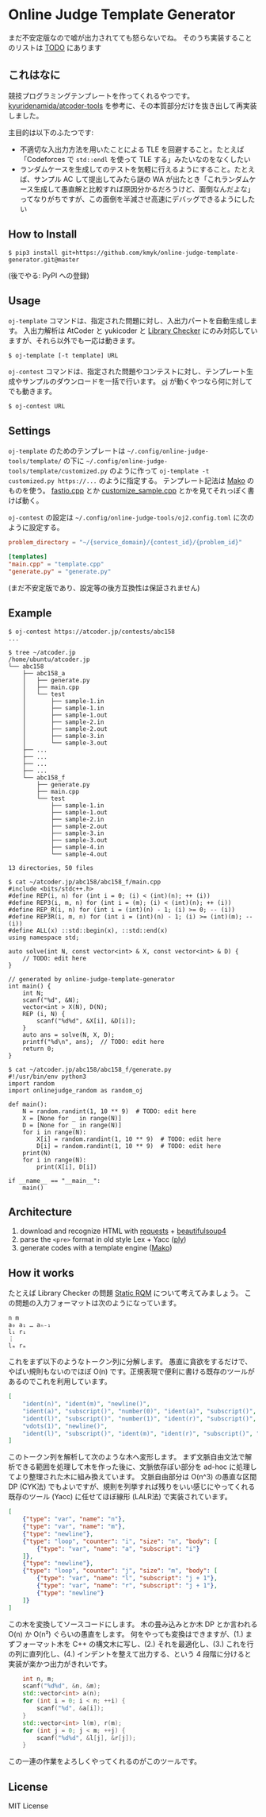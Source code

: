 # Online Judge Template Generator

まだ不安定版なので嘘が出力されてても怒らないでね。
そのうち実装することのリストは [TODO](https://github.com/kmyk/online-judge-template-generator/issues/2) にあります


## これはなに

競技プログラミングテンプレートを作ってくれるやつです。
[kyuridenamida/atcoder-tools](https://github.com/kyuridenamida/atcoder-tools) を参考に、その本質部分だけを抜き出して再実装しました。

主目的は以下のふたつです:

-   不適切な入出力方法を用いたことによる TLE を回避すること。たとえば「Codeforces で `std::endl` を使って TLE する」みたいなのをなくしたい
-   ランダムケースを生成してのテストを気軽に行えるようにすること。たとえば、サンプル AC して提出してみたら謎の WA が出たとき「これランダムケース生成して愚直解と比較すれば原因分かるだろうけど、面倒なんだよな」ってなりがちですが、この面倒を半減させ高速にデバッグできるようにしたい


## How to Install

``` console
$ pip3 install git+https://github.com/kmyk/online-judge-template-generator.git@master
```

(後でやる: PyPI への登録)


## Usage

`oj-template` コマンドは、指定された問題に対し、入出力パートを自動生成します。
入出力解析は AtCoder と yukicoder と [Library Checker](https://judge.yosupo.jp/) にのみ対応していますが、それら以外でも一応は動きます。

``` console
$ oj-template [-t template] URL
```

`oj-contest` コマンドは、指定された問題やコンテストに対し、テンプレート生成やサンプルのダウンロードを一括で行います。
[oj](https://github.com/kmyk/online-judge-tools) が動くやつなら何に対してでも動きます。

``` console
$ oj-contest URL
```


## Settings

`oj-template` のためのテンプレートは `~/.config/online-judge-tools/template/` の下に `~/.config/online-judge-tools/template/customized.py` のように作って `oj-template -t customized.py https://...` のように指定する。
テンプレート記法は [Mako](https://www.makotemplates.org/) のものを使う。
[fastio.cpp](https://github.com/kmyk/online-judge-template-generator/blob/master/onlinejudge_template_resources/fastio.cpp) とか [customize_sample.cpp](https://github.com/kmyk/online-judge-template-generator/blob/master/onlinejudge_template_resources/customize_sample.cpp) とかを見てそれっぽく書けば動く。

`oj-contest` の設定は `~/.config/online-judge-tools/oj2.config.toml` に次のように設定する。

``` toml
problem_directory = "~/{service_domain}/{contest_id}/{problem_id}"

[templates]
"main.cpp" = "template.cpp"
"generate.py" = "generate.py"
```

(まだ不安定版であり、設定等の後方互換性は保証されません)


## Example

``` console
$ oj-contest https://atcoder.jp/contests/abc158
...

$ tree ~/atcoder.jp
/home/ubuntu/atcoder.jp
└── abc158
    ├── abc158_a
    │   ├── generate.py
    │   ├── main.cpp
    │   └── test
    │       ├── sample-1.in
    │       ├── sample-1.in
    │       ├── sample-1.out
    │       ├── sample-2.in
    │       ├── sample-2.out
    │       ├── sample-3.in
    │       └── sample-3.out
    ├── ...
    ├── ...
    ├── ...
    ├── ...
    └── abc158_f
        ├── generate.py
        ├── main.cpp
        └── test
            ├── sample-1.in
            ├── sample-1.out
            ├── sample-2.in
            ├── sample-2.out
            ├── sample-3.in
            ├── sample-3.out
            ├── sample-4.in
            └── sample-4.out

13 directories, 50 files

$ cat ~/atcoder.jp/abc158/abc158_f/main.cpp
#include <bits/stdc++.h>
#define REP(i, n) for (int i = 0; (i) < (int)(n); ++ (i))
#define REP3(i, m, n) for (int i = (m); (i) < (int)(n); ++ (i))
#define REP_R(i, n) for (int i = (int)(n) - 1; (i) >= 0; -- (i))
#define REP3R(i, m, n) for (int i = (int)(n) - 1; (i) >= (int)(m); -- (i))
#define ALL(x) ::std::begin(x), ::std::end(x)
using namespace std;

auto solve(int N, const vector<int> & X, const vector<int> & D) {
    // TODO: edit here
}

// generated by online-judge-template-generator
int main() {
    int N;
    scanf("%d", &N);
    vector<int > X(N), D(N);
    REP (i, N) {
        scanf("%d%d", &X[i], &D[i]);
    }
    auto ans = solve(N, X, D);
    printf("%d\n", ans);  // TODO: edit here
    return 0;
}

$ cat ~/atcoder.jp/abc158/abc158_f/generate.py
#!/usr/bin/env python3
import random
import onlinejudge_random as random_oj

def main():
    N = random.randint(1, 10 ** 9)  # TODO: edit here
    X = [None for _ in range(N)]
    D = [None for _ in range(N)]
    for i in range(N):
        X[i] = random.randint(1, 10 ** 9)  # TODO: edit here
        D[i] = random.randint(1, 10 ** 9)  # TODO: edit here
    print(N)
    for i in range(N):
        print(X[i], D[i])

if __name__ == "__main__":
    main()
```


## Architecture

1.  download and recognize HTML with [requests](https://requests.readthedocs.io/en/master/) + [beautifulsoup4](https://www.crummy.com/software/BeautifulSoup/)
1.  parse the `<pre>` format in old style Lex + Yacc ([ply](http://www.dabeaz.com/ply/))
1.  generate codes with a template engine ([Mako](https://www.makotemplates.org/))


## How it works

たとえば Library Checker の問題 [Static RQM](https://judge.yosupo.jp/problem/staticrmq) について考えてみましょう。
この問題の入力フォーマットは次のようになっています。

```
n m
a₀ a₁ … aₙ₋₁
l₁ r₁
⋮
lₘ rₘ
```

これをまず以下のようなトークン列に分解します。
愚直に貪欲をするだけで、やばい規則もないのでほぼ O(n) です。正規表現で便利に書ける既存のツールがあるのでこれを利用しています。

``` json
[
    "ident(n)", "ident(m)", "newline()",
    "ident(a)", "subscript()", "number(0)", "ident(a)", "subscript()", "number(1)", "dots()", "ident(a)", "subscript()", "ident(n)", "binop(-)", "number(1)", "newline()",
    "ident(l)", "subscript()", "number(1)", "ident(r)", "subscript()", "number(1)", "newline()",
    "vdots(1)", "newline()",
    "ident(l)", "subscript()", "ident(m)", "ident(r)", "subscript()", "ident(m)", "newline()"
]
```

このトークン列を解析して次のような木へ変形します。
まず文脈自由文法で解析できる範囲を処理して木を作った後に、文脈依存ぽい部分を ad-hoc に処理してより整理された木に組み換えています。
文脈自由部分は O(n^3) の愚直な区間 DP (CYK法) でもよいですが、規則を列挙すれば残りをいい感じにやってくれる既存のツール (Yacc) に任せてほぼ線形 (LALR法) で実装されています。

``` json
[
    {"type": "var", "name": "n"},
    {"type": "var", "name": "m"},
    {"type": "newline"},
    {"type": "loop", "counter": "i", "size": "n", "body": [
        {"type": "var", "name": "a", "subscript": "i"}
    ]},
    {"type": "newline"},
    {"type": "loop", "counter": "j", "size": "m", "body": [
        {"type": "var", "name": "l", "subscript": "j + 1"},
        {"type": "var", "name": "r", "subscript": "j + 1"},
        {"type": "newline"}
    ]}
]
```

この木を変換してソースコードにします。
木の畳み込みとか木 DP とか言われる O(n) か O(n²) ぐらいの愚直をします。
何をやっても変換はできますが、(1.) まずフォーマット木を C++ の構文木に写し、(2.) それを最適化し、(3.) これを行の列に直列化し、(4.) インデントを整えて出力する、という 4 段階に分けると実装が楽かつ出力がきれいです。

``` c++
    int n, m;
    scanf("%d%d", &n, &m);
    std::vector<int> a(n);
    for (int i = 0; i < n; ++i) {
        scanf("%d", &a[i]);
    }
    std::vector<int> l(m), r(m);
    for (int j = 0; j < m; ++j) {
        scanf("%d%d", &l[j], &r[j]);
    }
```

この一連の作業をよろしくやってくれるのがこのツールです。


## License

MIT License
